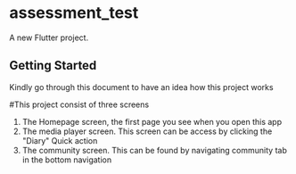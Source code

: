 # assessment_test

A new Flutter project.

## Getting Started
Kindly go through this document to have an idea how this project works

#This project consist of three screens

1. The Homepage screen, the first page you see when you open this app
2. The media player screen. This screen can be access by clicking the "Diary" Quick action
3. The community screen. This can be found by navigating community tab in the bottom navigation

